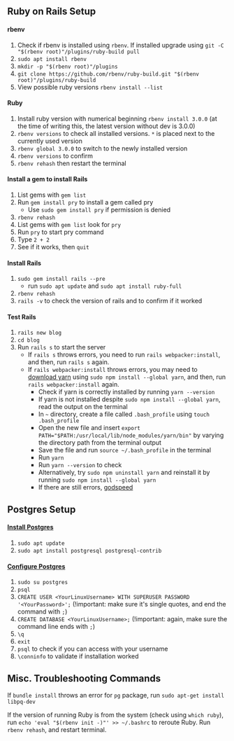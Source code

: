 ## Ruby on Rails Setup

#### rbenv

1. Check if rbenv is installed using `rbenv`. If installed upgrade using `git -C "$(rbenv root)"/plugins/ruby-build pull`
1. `sudo apt install rbenv`
1. `mkdir -p "$(rbenv root)"/plugins`
1. `git clone https://github.com/rbenv/ruby-build.git "$(rbenv root)"/plugins/ruby-build`
1. View possible ruby versions `rbenv install --list`

#### Ruby

1. Install ruby version with numerical beginning `rbenv install 3.0.0` (at the time of writing this, the latest version without dev is 3.0.0)
1. `rbenv versions` to check all installed versions. `*` is placed next to the currently used version
1. `rbenv global 3.0.0` to switch to the newly installed version
1. `rbenv versions` to confirm
1. `rbenv rehash` then restart the terminal

#### Install a gem to install Rails

1. List gems with `gem list`
1. Run `gem install pry` to install a gem called pry
   - Use `sudo gem install pry` if permission is denied
1. `rbenv rehash`
1. List gems with `gem list` look for `pry`
1. Run `pry` to start pry command
1. Type `2 + 2`
1. See if it works, then `quit`

#### Install Rails

1. `sudo gem install rails --pre`
   - run `sudo apt update` and `sudo apt install ruby-full`
1. `rbenv rehash`
1. `rails -v` to check the version of rails and to confirm if it worked

#### Test Rails

1. `rails new blog`
1. `cd blog`
1. Run `rails s` to start the server
   - If `rails s` throws errors, you need to run `rails webpacker:install`, and then, run `rails s` again.
   - If `rails webpacker:install` throws errors, you may need to [download yarn](https://classic.yarnpkg.com/en/docs/install/#linux-stable) using `sudo npm install --global yarn`, and then, run `rails webpacker:install` again.
     - Check if yarn is correctly installed by running `yarn --version`
     - If yarn is not installed despite `sudo npm install --global yarn`, read the output on the terminal
     - In `~` directory, create a file called `.bash_profile` using `touch .bash_profile`
     - Open the new file and insert `export PATH="$PATH:/usr/local/lib/node_modules/yarn/bin"` by varying the directory path from the terminal output
     - Save the file and run `source ~/.bash_profile` in the terminal
     - Run `yarn`
     - Run `yarn --version` to check
     - Alternatively, try `sudo npm uninstall yarn` and reinstall it by running `sudo npm install --global yarn`
     - If there are still errors, [godspeed](https://stackoverflow.com/questions/40317578/yarn-global-command-not-working)

## Postgres Setup

#### [Install Postgres](https://www.digitalocean.com/community/tutorials/how-to-install-postgresql-on-ubuntu-20-04-quickstart)

1. `sudo apt update`
1. `sudo apt install postgresql postgresql-contrib`

#### [Configure Postgres](https://tuts.alexmercedcoder.com/2021/2/linuxpostgres/)

1. `sudo su postgres`
1. `psql`
1. `CREATE USER <YourLinuxUsername> WITH SUPERUSER PASSWORD '<YourPassword>';` (!important: make sure it's single quotes, and end the command with `;`)
1. `CREATE DATABASE <YourLinuxUsername>;` (!important: again, make sure the command line ends with `;`)
1. `\q`
1. `exit`
1. `psql` to check if you can access with your username
1. `\conninfo` to validate if installation worked

## Misc. Troubleshooting Commands

If `bundle install` throws an error for `pg` package, run `sudo apt-get install libpq-dev`

If the version of running Ruby is from the system (check using `which ruby`), run `echo 'eval "$(rbenv init -)"' >> ~/.bashrc` to reroute Ruby. Run `rbenv rehash`, and restart terminal.
